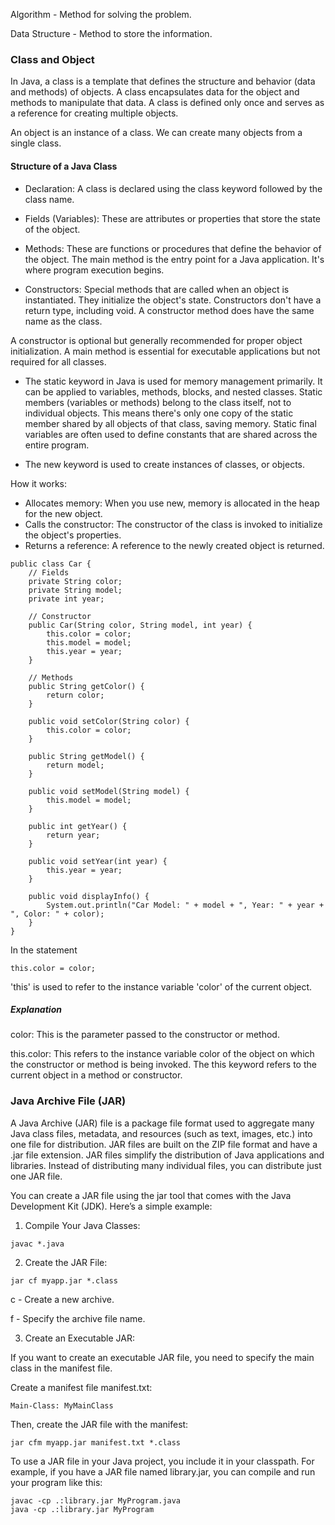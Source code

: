 Algorithm - Method for solving the problem.

Data Structure - Method to store the information.

### Class and Object

In Java, a class is a template that defines the structure and behavior (data and methods) of objects. A class encapsulates data for the object and methods to manipulate that data. A class is defined only once and serves as a reference for creating multiple objects.

An object is an instance of a class. We can create many objects from a single class.

#### Structure of a Java Class

- Declaration: A class is declared using the class keyword followed by the class name.

- Fields (Variables): These are attributes or properties that store the state of the object.

- Methods: These are functions or procedures that define the behavior of the object. The main method is the entry point for a Java application. It's where program execution begins.

- Constructors: Special methods that are called when an object is instantiated. They initialize the object's state. Constructors don't have a return type, including void. A constructor method does have the same name as the class.

A constructor is optional but generally recommended for proper object initialization.
A main method is essential for executable applications but not required for all classes.

- The static keyword in Java is used for memory management primarily. It can be applied to variables, methods, blocks, and nested classes. Static members (variables or methods) belong to the class itself, not to individual objects. This means there's only one copy of the static member shared by all objects of that class, saving memory. Static final variables are often used to define constants that are shared across the entire program.

- The new keyword is used to create instances of classes, or objects.

How it works:
- Allocates memory: When you use new, memory is allocated in the heap for the new object.
- Calls the constructor: The constructor of the class is invoked to initialize the object's properties.
- Returns a reference: A reference to the newly created object is returned.
```
public class Car {
    // Fields
    private String color;
    private String model;
    private int year;

    // Constructor
    public Car(String color, String model, int year) {
        this.color = color;
        this.model = model;
        this.year = year;
    }

    // Methods
    public String getColor() {
        return color;
    }

    public void setColor(String color) {
        this.color = color;
    }

    public String getModel() {
        return model;
    }

    public void setModel(String model) {
        this.model = model;
    }

    public int getYear() {
        return year;
    }

    public void setYear(int year) {
        this.year = year;
    }

    public void displayInfo() {
        System.out.println("Car Model: " + model + ", Year: " + year + ", Color: " + color);
    }
}
```

In the statement

```
this.color = color;
```

'this' is used to refer to the instance variable 'color' of the current object.

##### Explanation

color: This is the parameter passed to the constructor or method.

this.color: This refers to the instance variable color of the object on which the constructor or method is being invoked. The this keyword refers to the current object in a method or constructor.​

### Java Archive File (JAR)

A Java Archive (JAR) file is a package file format used to aggregate many Java class files, metadata, and resources (such as text, images, etc.) into one file for distribution. JAR files are built on the ZIP file format and have a .jar file extension. JAR files simplify the distribution of Java applications and libraries. Instead of distributing many individual files, you can distribute just one JAR file.

You can create a JAR file using the jar tool that comes with the Java Development Kit (JDK). Here’s a simple example:

1. Compile Your Java Classes:

```
javac *.java
```

2. Create the JAR File:

```
jar cf myapp.jar *.class
```

c - Create a new archive.

f - Specify the archive file name.

3. Create an Executable JAR:

If you want to create an executable JAR file, you need to specify the main class in the manifest file.

Create a manifest file manifest.txt:

```
Main-Class: MyMainClass
```

Then, create the JAR file with the manifest:

```
jar cfm myapp.jar manifest.txt *.class
```

To use a JAR file in your Java project, you include it in your classpath. For example, if you have a JAR file named library.jar, you can compile and run your program like this:

```
javac -cp .:library.jar MyProgram.java
java -cp .:library.jar MyProgram
```
